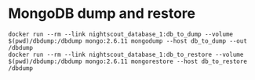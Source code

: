 # MongoDB dump and restore

    docker run --rm --link nightscout_database_1:db_to_dump --volume $(pwd)/dbdump:/dbdump mongo:2.6.11 mongodump --host db_to_dump --out /dbdump
    docker run --rm --link nightscout_database_1:db_to_restore --volume $(pwd)/dbdump:/dbdump mongo:2.6.11 mongorestore --host db_to_restore /dbdump
